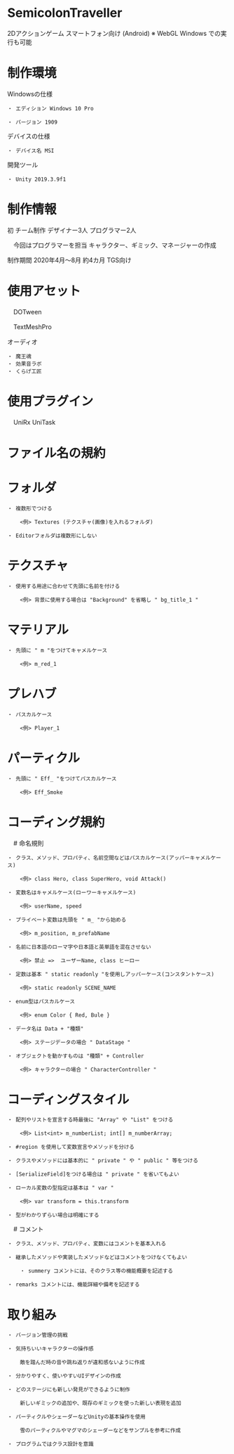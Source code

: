 # SemicolonTraveller 

  2Dアクションゲーム
  スマートフォン向け (Android)
	※ WebGL Windows での実行も可能

# 制作環境

  Windowsの仕様 

	・ エディション Windows 10 Pro
	
	・ パージョン 1909

  デバイスの仕様

	・ デバイス名 MSI

  開発ツール 

	・ Unity 2019.3.9f1

# 制作情報

  初 チーム制作 デザイナー3人 プログラマー2人

　今回はプログラマーを担当
	キャラクター、ギミック、マネージャーの作成

  制作期間 2020年4月～8月 約4カ月 TGS向け

# 使用アセット

　DOTween

　TextMeshPro

  オーディオ

	・ 魔王魂
	・ 効果音ラボ
	・ くらげ工匠

# 使用プラグイン
 
　UniRx
  UniTask

# ファイル名の規約

  # フォルダ 

	・ 複数形でつける 
		
		<例> Textures (テクスチャ(画像)を入れるフォルダ)

	・ Editorフォルダは複数形にしない
  
  # テクスチャ

	・ 使用する用途に合わせて先頭に名前を付ける
		
		<例> 背景に使用する場合は "Background" を省略し " bg_title_1 "
  # マテリアル

	・ 先頭に " m "をつけてキャメルケース

		<例> m_red_1

  # プレハブ

	・ パスカルケース

		<例> Player_1
  # パーティクル
	
	・ 先頭に " Eff_ "をつけてパスカルケース
		
		<例> Eff_Smoke


# コーディング規約

　# 命名規則

	・ クラス、メソッド、プロパティ、名前空間などはパスカルケース(アッパーキャメルケース)

		<例> class Hero, class SuperHero, void Attack()

	・ 変数名はキャメルケース(ローワーキャメルケース)
		
		<例> userName, speed

	・ プライベート変数は先頭を " m_ "から始める
		
		<例> m_position, m_prefabName

	・ 名前に日本語のローマ字や日本語と英単語を混在させない

		<例> 禁止 =>  ユーザーName, class ヒーロー

	・ 定数は基本 " static readonly "を使用しアッパーケース(コンスタントケース)
		
		<例> static readonly SCENE_NAME

	・ enum型はパスカルケース 
	
		<例> enum Color { Red, Bule }

	・ データ名は Data + "種類" 
		
		<例> ステージデータの場合 " DataStage "
	
	・ オブジェクトを動かすものは "種類" + Controller

		<例> キャラクターの場合 " CharacterController "

  # コーディングスタイル
	
	
	・ 配列やリストを宣言する時最後に "Array" や "List" をつける

		<例> List<int> m_numberList; int[] m_numberArray;

	・ #region を使用して変数宣言やメソッドを分ける

	・ クラスやメソッドには基本的に " private " や " public " 等をつける

	・ [SerializeField]をつける場合は " private " を省いてもよい

	・ ローカル変数の型指定は基本は " var " 

		<例> var transform = this.transform

	・ 型がわかりずらい場合は明確にする 

　# コメント

	・ クラス、メソッド、プロパティ、変数にはコメントを基本入れる

	・ 継承したメソッドや実装したメソッドなどはコメントをつけなくてもよい

        ・ summery コメントには、そのクラス等の機能概要を記述する

	・ remarks コメントには、機能詳細や備考を記述する

# 取り組み

	・ バージョン管理の挑戦

	・ 気持ちいいキャラクターの操作感
		
		敵を踏んだ時の音や跳ね返りが違和感ないように作成
	
	・ 分かりやすく、使いやすいUIデザインの作成

	・ どのステージにも新しい発見ができるように制作
		
		新しいギミックの追加や、既存のギミックを使った新しい表現を追加

	・ パーティクルやシェーダーなどUnityの基本操作を使用
		
		雪のパーティクルやマグマのシェーダーなどをサンプルを参考に作成

	・ プログラムではクラス設計を意識
